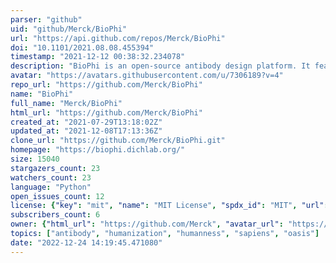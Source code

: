 ```yaml
---
parser: "github"
uid: "github/Merck/BioPhi"
url: "https://api.github.com/repos/Merck/BioPhi"
doi: "10.1101/2021.08.08.455394"
timestamp: "2021-12-12 00:38:32.234078"
description: "BioPhi is an open-source antibody design platform. It features methods for automated antibody humanization (Sapiens), humanness evaluation (OASis) and an interface for computer-assisted antibody sequence design."
avatar: "https://avatars.githubusercontent.com/u/7306189?v=4"
repo_url: "https://github.com/Merck/BioPhi"
name: "BioPhi"
full_name: "Merck/BioPhi"
html_url: "https://github.com/Merck/BioPhi"
created_at: "2021-07-29T13:18:02Z"
updated_at: "2021-12-08T17:13:36Z"
clone_url: "https://github.com/Merck/BioPhi.git"
homepage: "https://biophi.dichlab.org/"
size: 15040
stargazers_count: 23
watchers_count: 23
language: "Python"
open_issues_count: 12
license: {"key": "mit", "name": "MIT License", "spdx_id": "MIT", "url": "https://api.github.com/licenses/mit", "node_id": "MDc6TGljZW5zZTEz"}
subscribers_count: 6
owner: {"html_url": "https://github.com/Merck", "avatar_url": "https://avatars.githubusercontent.com/u/7306189?v=4", "login": "Merck", "type": "Organization"}
topics: ["antibody", "humanization", "humanness", "sapiens", "oasis"]
date: "2022-12-24 14:19:45.471080"
---
```

